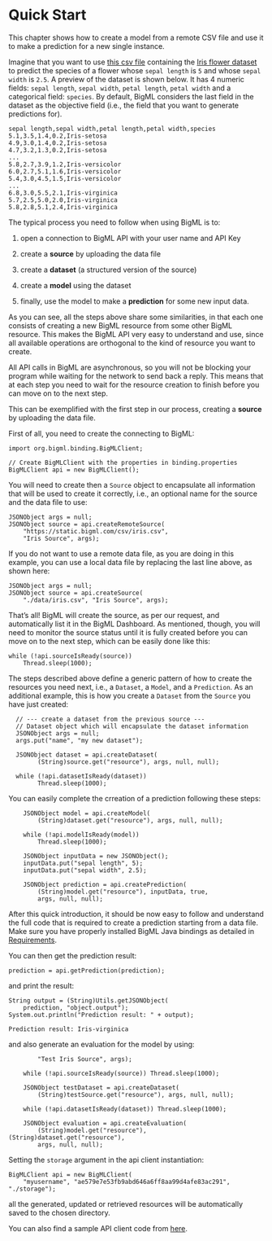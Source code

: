 
Quick Start
=====================

This chapter shows how to create a model from a remote CSV file and use it to make a prediction for a new single instance.

Imagine that you want to use [this csv file](https://static.bigml.com/csv/iris.csv) containing the [Iris flower dataset](http://en.wikipedia.org/wiki/Iris_flower_data_set) to predict the species of a flower whose ``sepal length``  is ``5`` and whose ``sepal width`` is ``2.5``. A preview of the dataset is shown below. It has 4 numeric fields: ``sepal length``, ``sepal width``, ``petal length``, ``petal width`` and a categorical field: ``species``.
By default, BigML considers the last field in the dataset as the objective field (i.e., the field that you want to generate predictions for).

    sepal length,sepal width,petal length,petal width,species
    5.1,3.5,1.4,0.2,Iris-setosa
    4.9,3.0,1.4,0.2,Iris-setosa
    4.7,3.2,1.3,0.2,Iris-setosa
    ...
    5.8,2.7,3.9,1.2,Iris-versicolor
    6.0,2.7,5.1,1.6,Iris-versicolor
    5.4,3.0,4.5,1.5,Iris-versicolor
    ...
    6.8,3.0,5.5,2.1,Iris-virginica
    5.7,2.5,5.0,2.0,Iris-virginica
    5.8,2.8,5.1,2.4,Iris-virginica


The typical process you need to follow when using BigML is to:

1.  open a connection to BigML API with your user name and API Key

2.  create a **source** by uploading the data file

3.  create a **dataset** (a structured version of the source)

4.  create a **model** using the dataset

5.  finally, use the model to make a **prediction** for some new input data.

As you can see, all the steps above share some similarities, in that each one consists of creating a new BigML resource from some other BigML resource. This makes the BigML API very easy to understand and use, since all available operations are orthogonal to the kind of resource you want to create.

All API calls in BigML are asynchronous, so you will not be blocking your program while waiting for the network to send back a reply. This means that at each step you need to wait for the resource creation to finish before you can move on to the next step.

This can be exemplified with the first step in our process, creating a **source** by uploading the data file.

First of all, you need to create the connecting to BigML:

    import org.bigml.binding.BigMLClient;

    // Create BigMLClient with the properties in binding.properties
    BigMLClient api = new BigMLClient();

You will need to create then a `Source` object to encapsulate all information that will be used to create it correctly, i.e., an optional name for the source and the data file to use:

    JSONObject args = null;
    JSONObject source = api.createRemoteSource(
        "https://static.bigml.com/csv/iris.csv",
        "Iris Source", args);

If you do not want to use a remote data file, as you are doing in this example, you can use a local data file by replacing the last line above, as shown here:


    JSONObject args = null;
    JSONObject source = api.createSource(
        "./data/iris.csv", "Iris Source", args);

That’s all! BigML will create the source, as per our request, and automatically list it in the BigML Dashboard. As mentioned, though, you will need to monitor the source status until it is fully created before you can move on to the next step, which can be easily done like this:

    while (!api.sourceIsReady(source)) 
        Thread.sleep(1000);

The steps described above define a generic pattern of how to create the resources you need next, i.e., a `Dataset`, a `Model`, and a `Prediction`. As an additional example, this is how you create a `Dataset` from the `Source` you have just created:

``` 
  // --- create a dataset from the previous source ---
  // Dataset object which will encapsulate the dataset information
  JSONObject args = null;
  args.put("name", "my new dataset");

  JSONObject dataset = api.createDataset(
        (String)source.get("resource"), args, null, null);

  while (!api.datasetIsReady(dataset)) 
        Thread.sleep(1000);
```

You can easily complete the crreation of a prediction following these steps:

```
    JSONObject model = api.createModel(
        (String)dataset.get("resource"), args, null, null);

    while (!api.modelIsReady(model)) 
        Thread.sleep(1000);

    JSONObject inputData = new JSONObject();
    inputData.put("sepal length", 5);
    inputData.put("sepal width", 2.5);

    JSONObject prediction = api.createPrediction(
        (String)model.get("resource"), inputData, true,
        args, null, null);
```

After this quick introduction, it should be now easy to follow and understand the full code that is required to create a prediction starting from a data file. Make sure you have properly installed BigML Java bindings as detailed in [Requirements](intro.html#requirements).

You can then get the prediction result:

    prediction = api.getPrediction(prediction);

and print the result:

    String output = (String)Utils.getJSONObject(
        prediction, "object.output");
    System.out.println("Prediction result: " + output);

    Prediction result: Iris-virginica

and also generate an evaluation for the model by using:

```    JSONObject testSource = api.createSource("./data/test_iris.csv",
        "Test Iris Source", args);

    while (!api.sourceIsReady(source)) Thread.sleep(1000);

    JSONObject testDataset = api.createDataset(
        (String)testSource.get("resource"), args, null, null);

    while (!api.datasetIsReady(dataset)) Thread.sleep(1000);

    JSONObject evaluation = api.createEvaluation(
        (String)model.get("resource"), (String)dataset.get("resource"),
        args, null, null);
```

Setting the ``storage`` argument in the api client instantiation:


    BigMLClient api = new BigMLClient(
        "myusername", "ae579e7e53fb9abd646a6ff8aa99d4afe83ac291", "./storage");

all the generated, updated or retrieved resources will be automatically
saved to the chosen directory.

You can also find a sample API client code from [here](https://github.com/bigmlcom/bigml-java/blob/master/samples/BigML-Sample-Client/src/main/java/org/bigml/sample/BigMLSampleClient.java).
